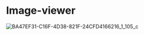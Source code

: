 # Image-viewer
![BA47EF31-C16F-4D38-821F-24CFD4166216_1_105_c](https://user-images.githubusercontent.com/63177307/110240928-81d2e680-7f91-11eb-97d2-1fa56fb94d0f.jpeg)
